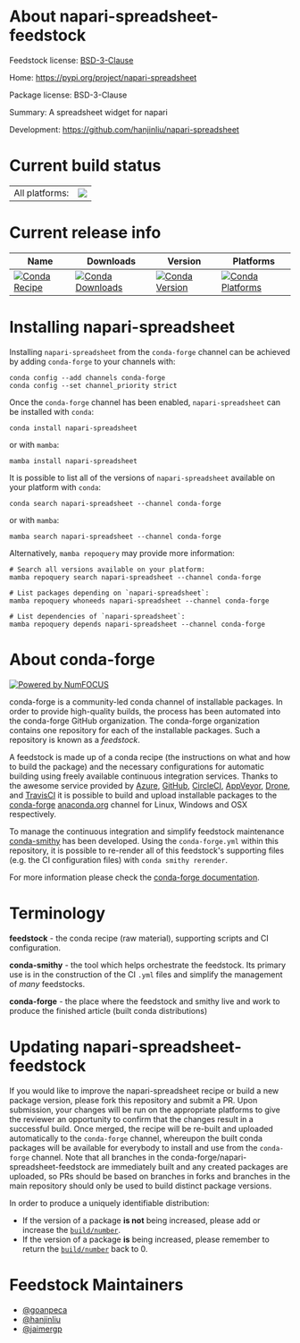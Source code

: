About napari-spreadsheet-feedstock
==================================

Feedstock license: [BSD-3-Clause](https://github.com/conda-forge/napari-spreadsheet-feedstock/blob/main/LICENSE.txt)

Home: https://pypi.org/project/napari-spreadsheet

Package license: BSD-3-Clause

Summary: A spreadsheet widget for napari

Development: https://github.com/hanjinliu/napari-spreadsheet

Current build status
====================


<table><tr><td>All platforms:</td>
    <td>
      <a href="https://dev.azure.com/conda-forge/feedstock-builds/_build/latest?definitionId=20964&branchName=main">
        <img src="https://dev.azure.com/conda-forge/feedstock-builds/_apis/build/status/napari-spreadsheet-feedstock?branchName=main">
      </a>
    </td>
  </tr>
</table>

Current release info
====================

| Name | Downloads | Version | Platforms |
| --- | --- | --- | --- |
| [![Conda Recipe](https://img.shields.io/badge/recipe-napari--spreadsheet-green.svg)](https://anaconda.org/conda-forge/napari-spreadsheet) | [![Conda Downloads](https://img.shields.io/conda/dn/conda-forge/napari-spreadsheet.svg)](https://anaconda.org/conda-forge/napari-spreadsheet) | [![Conda Version](https://img.shields.io/conda/vn/conda-forge/napari-spreadsheet.svg)](https://anaconda.org/conda-forge/napari-spreadsheet) | [![Conda Platforms](https://img.shields.io/conda/pn/conda-forge/napari-spreadsheet.svg)](https://anaconda.org/conda-forge/napari-spreadsheet) |

Installing napari-spreadsheet
=============================

Installing `napari-spreadsheet` from the `conda-forge` channel can be achieved by adding `conda-forge` to your channels with:

```
conda config --add channels conda-forge
conda config --set channel_priority strict
```

Once the `conda-forge` channel has been enabled, `napari-spreadsheet` can be installed with `conda`:

```
conda install napari-spreadsheet
```

or with `mamba`:

```
mamba install napari-spreadsheet
```

It is possible to list all of the versions of `napari-spreadsheet` available on your platform with `conda`:

```
conda search napari-spreadsheet --channel conda-forge
```

or with `mamba`:

```
mamba search napari-spreadsheet --channel conda-forge
```

Alternatively, `mamba repoquery` may provide more information:

```
# Search all versions available on your platform:
mamba repoquery search napari-spreadsheet --channel conda-forge

# List packages depending on `napari-spreadsheet`:
mamba repoquery whoneeds napari-spreadsheet --channel conda-forge

# List dependencies of `napari-spreadsheet`:
mamba repoquery depends napari-spreadsheet --channel conda-forge
```


About conda-forge
=================

[![Powered by
NumFOCUS](https://img.shields.io/badge/powered%20by-NumFOCUS-orange.svg?style=flat&colorA=E1523D&colorB=007D8A)](https://numfocus.org)

conda-forge is a community-led conda channel of installable packages.
In order to provide high-quality builds, the process has been automated into the
conda-forge GitHub organization. The conda-forge organization contains one repository
for each of the installable packages. Such a repository is known as a *feedstock*.

A feedstock is made up of a conda recipe (the instructions on what and how to build
the package) and the necessary configurations for automatic building using freely
available continuous integration services. Thanks to the awesome service provided by
[Azure](https://azure.microsoft.com/en-us/services/devops/), [GitHub](https://github.com/),
[CircleCI](https://circleci.com/), [AppVeyor](https://www.appveyor.com/),
[Drone](https://cloud.drone.io/welcome), and [TravisCI](https://travis-ci.com/)
it is possible to build and upload installable packages to the
[conda-forge](https://anaconda.org/conda-forge) [anaconda.org](https://anaconda.org/)
channel for Linux, Windows and OSX respectively.

To manage the continuous integration and simplify feedstock maintenance
[conda-smithy](https://github.com/conda-forge/conda-smithy) has been developed.
Using the ``conda-forge.yml`` within this repository, it is possible to re-render all of
this feedstock's supporting files (e.g. the CI configuration files) with ``conda smithy rerender``.

For more information please check the [conda-forge documentation](https://conda-forge.org/docs/).

Terminology
===========

**feedstock** - the conda recipe (raw material), supporting scripts and CI configuration.

**conda-smithy** - the tool which helps orchestrate the feedstock.
                   Its primary use is in the construction of the CI ``.yml`` files
                   and simplify the management of *many* feedstocks.

**conda-forge** - the place where the feedstock and smithy live and work to
                  produce the finished article (built conda distributions)


Updating napari-spreadsheet-feedstock
=====================================

If you would like to improve the napari-spreadsheet recipe or build a new
package version, please fork this repository and submit a PR. Upon submission,
your changes will be run on the appropriate platforms to give the reviewer an
opportunity to confirm that the changes result in a successful build. Once
merged, the recipe will be re-built and uploaded automatically to the
`conda-forge` channel, whereupon the built conda packages will be available for
everybody to install and use from the `conda-forge` channel.
Note that all branches in the conda-forge/napari-spreadsheet-feedstock are
immediately built and any created packages are uploaded, so PRs should be based
on branches in forks and branches in the main repository should only be used to
build distinct package versions.

In order to produce a uniquely identifiable distribution:
 * If the version of a package **is not** being increased, please add or increase
   the [``build/number``](https://docs.conda.io/projects/conda-build/en/latest/resources/define-metadata.html#build-number-and-string).
 * If the version of a package **is** being increased, please remember to return
   the [``build/number``](https://docs.conda.io/projects/conda-build/en/latest/resources/define-metadata.html#build-number-and-string)
   back to 0.

Feedstock Maintainers
=====================

* [@goanpeca](https://github.com/goanpeca/)
* [@hanjinliu](https://github.com/hanjinliu/)
* [@jaimergp](https://github.com/jaimergp/)

